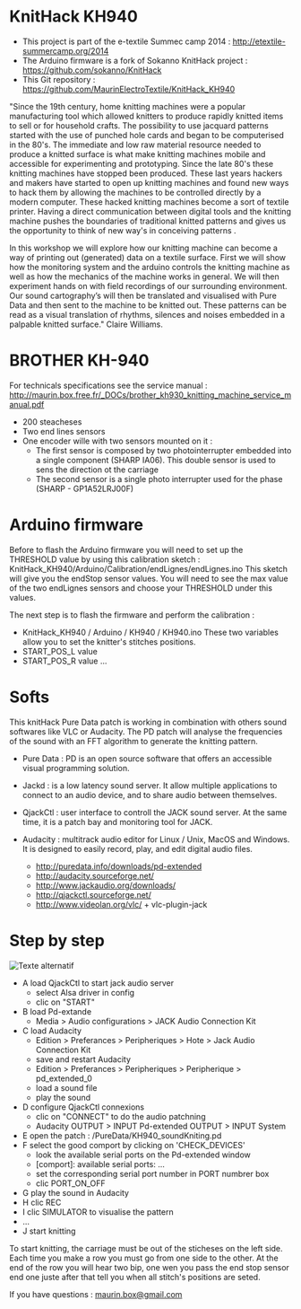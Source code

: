 KnitHack KH940
=========

- This project is part of the e-textile Summec camp 2014 : http://etextile-summercamp.org/2014
- The Arduino firmware is a fork of Sokanno KnitHack project : https://github.com/sokanno/KnitHack
- This Git repository : https://github.com/MaurinElectroTextile/KnitHack_KH940

"Since the 19th century, home knitting machines were a popular manufacturing tool which allowed knitters to produce rapidly knitted items to sell or for household crafts.  The possibility to use jacquard patterns started with the use of punched hole cards and began to be computerised in the 80's. The immediate and low raw material resource needed to produce a knitted surface is what make knitting machines mobile and accessible for experimenting and prototyping. Since the late 80's these knitting machines have stopped been produced.
These last years hackers and makers have started to open up knitting machines and found new ways to hack them by allowing the machines to be controlled directly by a modern computer. These hacked knitting machines become a sort of textile printer. Having a direct communication between digital tools and the knitting machine pushes the boundaries of traditional knitted patterns and gives us the opportunity to think of new way's in conceiving patterns . 

In this workshop we will explore how our knitting machine can become a way of printing out (generated) data on a textile surface.
First we will show how the monitoring system and the arduino controls the knitting machine as well as how the mechanics of the machine works in general. We will then experiment hands on with field recordings of our surrounding environment. Our sound cartography’s will then be translated and visualised with Pure Data and then sent to the machine to be knitted out. These patterns can be read as a visual translation of rhythms, silences and noises embedded in a palpable knitted surface." Claire Williams.
        

BROTHER KH-940
=========

For technicals specifications see the service manual : http://maurin.box.free.fr/_DOCs/brother_kh930_knitting_machine_service_manual.pdf
- 200 steacheses
- Two end lines sensors
- One encoder wille with two sensors mounted on it :
  - The first sensor is composed by two photointerrupter embedded into a single component (SHARP IA06). This double sensor is used to sens the direction ot the carriage
  - The second sensor is a single photo interrupter used for the phase (SHARP - GP1A52LRJ00F)

Arduino firmware
=========

Before to flash the Arduino firmware you will need to set up the THRESHOLD value by using this calibration sketch : KnitHack_KH940/Arduino/Calibration/endLignes/endLignes.ino
This sketch will give you the endStop sensor values. You will need to see the max value of the two endLignes sensors and choose your THRESHOLD under this values.

The next step is to flash the firmware and perform the calibration :
- KnitHack_KH940 / Arduino / KH940 / KH940.ino
These two variables allow you to set the knitter's stitches positions.
- START_POS_L value 
- START_POS_R value
...

Softs
=========

This knitHack Pure Data patch is working in combination with others sound softwares like VLC or Audacity.
The PD patch will analyse the frequencies of the sound with an FFT algorithm to generate the knitting pattern.

- Pure Data : PD is an open source software that offers an accessible visual programming solution.
- Jackd : is a low latency sound server. It allow multiple applications to connect to an audio device, and to share audio between themselves.
- QjackCtl : user interface to controll the JACK sound server. At the same time, it is a patch bay and monitoring tool for JACK.
- Audacity : multitrack audio editor for Linux / Unix, MacOS and Windows. It is designed to easily record, play, and edit digital audio files.

  - http://puredata.info/downloads/pd-extended
  - http://audacity.sourceforge.net/
  - http://www.jackaudio.org/downloads/
  - http://qjackctl.sourceforge.net/
  - http://www.videolan.org/vlc/ + vlc-plugin-jack

Step by step 
=========

![Texte alternatif](url_de_l'image "texte pour le titre, facultatif")

- A load QjackCtl to start jack audio server
  - select Alsa driver in config
  - clic on "START"
- B load Pd-extande
  - Media > Audio configurations > JACK Audio Connection Kit
- C load Audacity
  - Edition > Preferances > Peripheriques > Hote > Jack Audio Connection Kit
  - save and restart Audacity
  - Edition > Preferances > Peripheriques > Peripherique > pd_extended_0
  - load a sound file
  - play the sound
- D configure QjackCtl connexions
  - clic on "CONNECT" to do the audio patchning
  - Audacity OUTPUT > INPUT Pd-extended OUTPUT > INPUT System
- E open the patch : /PureData/KH940_soundKniting.pd
- F select the good comport by clicking on 'CHECK_DEVICES'
  - look the available serial ports on the Pd-extended window
  - [comport]: available serial ports: ...
  - set the corresponding serial port number in PORT numbrer box
  - clic PORT_ON_OFF
- G play the sound in Audacity
- H clic REC
- I clic SIMULATOR to visualise the pattern
- ...
- J start knitting

To start knitting, the carriage must be out of the sticheses on the left side.
Each time you make a row you must go from one side to the other.
At the end of the row you will hear two bip, one wen you pass the end stop sensor end one juste after that tell you when all stitch's positions are seted.

If you have questions : maurin.box@gmail.com

